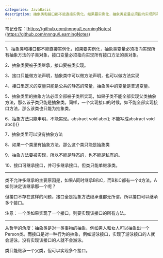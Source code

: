 ```yaml
---
categories: JavaBasis
description: 抽象类和接口都不能直接实例化，如果要实例化，抽象类变量必须指向实现所有抽象方法的子类对象，接口变量必须指向实现所有接口方法的类对象。 
---
```


笔记仓库：[https://github.com/nnngu/LearningNotes](https://github.com/nnngu/LearningNotes)    

---

1、抽象类和接口都不能直接实例化，如果要实例化，抽象类变量必须指向实现所有抽象方法的子类对象，接口变量必须指向实现所有接口方法的类对象。 

2、抽象类要被子类继承，接口要被类实现。

3、接口只能做方法声明，抽象类中可以做方法声明，也可以做方法实现 

4、接口里定义的变量只能是公共的静态的常量，抽象类中的变量是普通变量。 

5、抽象类里的抽象方法必须全部被子类所实现，如果子类不能全部实现父类抽象方法，那么该子类只能是抽象类。同样，一个实现接口的时候，如不能全部实现接口方法，那么该类也只能为抽象类。 

6、抽象方法只能申明，不能实现。abstract void abc(); 不能写成abstract void abc(){}

7、抽象类里可以没有抽象方法 

8、如果一个类里有抽象方法，那么这个类只能是抽象类 

9、抽象方法要被实现，所以不能是静态的，也不能是私有的。 

10、接口可继承接口，并可多继承接口。但类只能单继承类。

---

类不允许多继承的主要原因是，如果A同时继承B和C，而B和C都有一个d方法，A如何决定该继承那一个呢？

但接口不存在这样的问题，接口全是抽象方法继承谁都无所谓，所以接口可以继承多个接口。
 
注意：一个类如果实现了一个接口，则要实现该接口的所有方法。

---

从哲学的角度：抽象类是对一类事物的抽象，例如男人和女人可以抽象出一个Person类。而接口是对一种行为的抽象，例如游泳接口，实现了游泳接口的人就会游泳，没有实现该接口的人就不会游泳。

类只能继承一个父类，但可以实现多个接口。